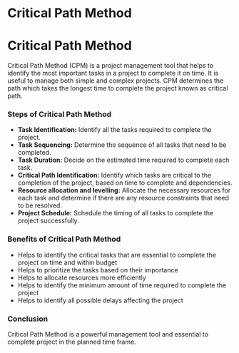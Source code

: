 # Critical Path Method

# Critical Path Method

Critical Path Method (CPM) is a project management tool that helps to identify the most important tasks in a project to complete it on time. It is useful to manage both simple and complex projects. CPM determines the path which takes the longest time to complete the project known as critical path. 

### Steps of Critical Path Method

* **Task Identification:** Identify all the tasks required to complete the project.
* **Task Sequencing:** Determine the sequence of all tasks that need to be completed.
* **Task Duration:** Decide on the estimated time required to complete each task.
* **Critical Path Identification:** Identify which tasks are critical to the completion of the project, based on time to complete and dependencies.
* **Resource allocation and levelling:** Allocate the necessary resources for each task and determine if there are any resource constraints that need to be resolved.
* **Project Schedule:** Schedule the timing of all tasks to complete the project successfully.


### Benefits of Critical Path Method

* Helps to identify the critical tasks that are essential to complete the project on time and within budget
* Helps to prioritize the tasks based on their importance
* Helps to allocate resources more efficiently
* Helps to identify the minimum amount of time required to complete the project
* Helps to identify all possible delays affecting the project

### Conclusion

Critical Path Method is a powerful management tool and essential to complete project in the planned time frame.
